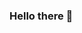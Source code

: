 ### Hello there 👋

<!--
**CCTSAI-Tony/CCTSAI-Tony** is a ✨ _special_ ✨ repository because its `README.md` (this file) appears on your GitHub profile.

I'm Tony - a dev engineer working on creating web apps to help people work a little bit efficiently. Now, I'm a Computer Enginnering student in Texas A&M, and open to any job oppurtunity! 

🚀 Some of my main projects:
- [emaily](https://github.com/CCTSAI-Tony/emaily) - a sendding mails web app could save you tons of time
- [GitHubSocial](https://github.com/CCTSAI-Tony/GitHubSocial) - the social platform where you can connect other githubers
- [TrackingSystem](https://github.com/CCTSAI-Tony/TrackingSystem) - a demo of student's profile system of graduate students
- [smart-brain](https://github.com/CCTSAI-Tony/smart-brain) - a webapp to identify beautiful human face
- [and more...](https://github.com/CCTSAI-Tony)


🤡 And when I have some time, I practice some leetcode questions:
- [leetcode](https://github.com/CCTSAI-Tony/leetcode)
